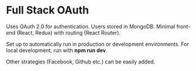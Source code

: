 # Full Stack OAuth 
Uses OAuth 2.0 for authentication. Users stored in MongoDB. Minimal front-end (React, Redux) with routing (React Router). 

Set up to automatically run in production or development environments. For local development, run with **npm run dev**.

Other strategies (Facebook, Github etc.) can be easily added.

